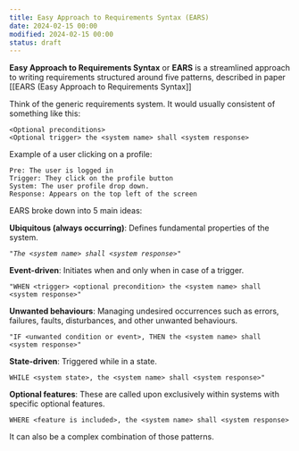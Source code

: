 ```yaml
---
title: Easy Approach to Requirements Syntax (EARS)
date: 2024-02-15 00:00
modified: 2024-02-15 00:00
status: draft
---
```


**Easy Approach to Requirements Syntax** or **EARS** is a streamlined approach to writing requirements structured around five patterns, described in paper [[EARS (Easy Approach to Requirements Syntax]]

Think of the generic requirements system. It would usually consistent of something like this:

```
<Optional preconditions>
<Optional trigger> the <system name> shall <system response>
```

Example of a user clicking on a profile:

```
Pre: The user is logged in
Trigger: They click on the profile button
System: The user profile drop down.
Response: Appears on the top left of the screen
```

EARS broke down into 5 main ideas:

**Ubiquitous (always occurring)**: Defines fundamental properties of the system.

*`"The <system name> shall <system response>"`*

**Event-driven**: Initiates when and only when in case of a trigger.

`"WHEN <trigger> <optional precondition> the <system name> shall <system response>"`

 **Unwanted behaviours**: Managing undesired occurrences such as errors, failures, faults, disturbances, and other unwanted behaviours.

 `"IF <unwanted condition or event>, THEN the <system name> shall <system response>"`

**State-driven**: Triggered while in a state.

`WHILE <system state>, the <system name> shall <system response>"`

**Optional features**: These are called upon exclusively within systems with specific optional features.

`WHERE <feature is included>, the <system name> shall <system response>`

It can also be a complex combination of those patterns.
